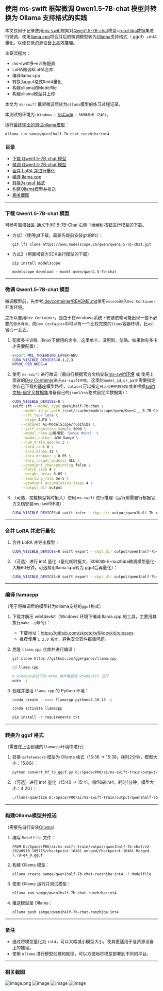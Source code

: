 ## 使用 ms-swift 框架微调 Qwen1.5-7B-chat 模型并转换为 Ollama 支持格式的实践

本文仅用于记录使用[ms-swift](https://github.com/modelscope/ms-swift)框架对[Qwen1.5-7B-chat](https://www.modelscope.cn/models/qwen/qwen1.5-7b-chat)模型+[ruozhiba](https://www.modelscope.cn/datasets/AI-ModelScope/ruozhiba/dataPeview)数据集进行微调，使用[llama.cpp](https://github.com/ggerganov/llama.cpp)将合并后的微调模型转为[Ollama](https://ollama.com/)支持格式（.gguf）+int4量化，以便在低资源设备上高效推理。

主要流程为：
- ms-swift多卡训练配置
- LoRA微调&LoRA合并
- 编译llama.cpp
- 转换为gguf格式&int4量化
- 构建ollama的Modelfile
- 构建ollama模型并上传

本文为 `ms-swift` 框架微调后转为`ollama`模型的练习过程记录。

本测试的环境为: `Windows` + [VsCode](https://code.visualstudio.com/) + `3090单卡（24G）`。

运行[最终输出的测试ollama模型](https://ollama.com/samge/qwen1half-7b-chat-ruozhiba)：
```shell
ollama run samge/qwen1half-7b-chat-ruozhiba:int4
```


### 目录
- [下载 Qwen1.5-7B-chat 模型](#下载-qwen15-7b-chat-模型)
- [微调 Qwen1.5-7B-chat 模型](#微调-qwen15-7b-chat-模型)
- [合并 LoRA 并进行量化](#合并-lora-并进行量化)
- [编译 llama.cpp](#编译-llamacpp)
- [转换为 gguf 格式](#转换为-gguf-格式)
- [构建Ollama模型并推送](#构建ollama模型并推送)
- [相关截图](#相关截图)

---

### 下载 Qwen1.5-7B-chat 模型
可参考[魔塔社区-通义千问1.5-7B-Chat](https://www.modelscope.cn/models/qwen/qwen1.5-7b-chat/files) 右侧 `下载模型` 按钮进行模型的下载。

- 方式1（使用git下载，需要先提前安装git的lfs）：
    ```shell
    git lfs clone https://www.modelscope.cn/qwen/qwen1.5-7b-chat.git
    ```

- 方式2（用魔塔官方SDK进行模型的下载）
    ```shell
    pip install modelscope

    modelscope download --model qwen/qwen1.5-7b-chat
    ```

---

### 微调 Qwen1.5-7B-chat 模型

微调模型前，先参考[.devcontainer/README.md](.devcontainer/README.md)使用`vscode`进入`Dev Container`开发环境。

之所以要用`Dev Container`，是由于在windows系统下安装依赖可能出现一些不必要的`意外麻烦`，而`Dev Container`中可以有一个比较完整的`linux`容器环境，比`wsl`省心一丢丢。

1. 配置多卡训练（linux下使用的命令，这里单卡，没用到，忽略。如果你有多卡才需要配置）：
    ```bash
    export MKL_THREADING_LAYER=GNU
    CUDA_VISIBLE_DEVICES=0,1,2,3 
    NPROC_PER_NODE=4
    ```
    
2. 使用 `ms-swift` 进行微调（需自行根据官方文档安装[ms-swift环境](https://github.com/modelscope/ms-swift/blob/main/README_CN.md) 或 使用上面说的[Dev Container](.devcontainer/README.md)进入`ms-swift环境`，这里的`model_id_or_path`需要指定你自己下载的基座模型路径，`dataset`可以指定`线上公开的数据集`或者根据[swift文档-自定义数据集](https://swift.readthedocs.io/zh-cn/latest/Instruction/%E8%87%AA%E5%AE%9A%E4%B9%89%E4%B8%8E%E6%8B%93%E5%B1%95.html#%E8%87%AA%E5%AE%9A%E4%B9%89%E6%95%B0%E6%8D%AE%E9%9B%86)准备自己的`jsonl`/`csv`格式自定义数据集）：
    ```bash 
    CUDA_VISIBLE_DEVICES=0 \
    swift sft --model_type qwen1half-7b-chat \
        --model_id_or_path /root/.cache/modelscope/qwen/Qwen1___5-7B-Chat \
        --sft_type lora \
        --dtype AUTO \
        --dataset AI-ModelScope/ruozhiba \
        --self_cognition_sample 3000 \
        --model_name 山姆模型 'Samge Model' \
        --model_author 山姆 Samge \
        --num_train_epochs 3 \
        --lora_rank 8 \
        --lora_alpha 32 \
        --lora_dropout_p 0.05 \
        --lora_target_modules ALL \
        --gradient_checkpointing false \
        --batch_size 4 \
        --weight_decay 0.05 \
        --learning_rate 5e-5 \
        --gradient_accumulation_steps 4 \
        --output_dir output
    ```

3. （可选，加载模型耗时挺大）使用 `ms-swift` 进行推理（运行前需自行根据官方文档安装ms-swift环境）：
    ```bash
    CUDA_VISIBLE_DEVICES=0 swift infer --ckpt_dir output/qwen1half-7b-chat/v2-20240910-185715/checkpoint-16461
    ```

---

### 合并 LoRA 并进行量化

1. 合并 LoRA 并导出模型：
    ```bash
    CUDA_VISIBLE_DEVICES=0 swift export --ckpt_dir output/qwen1half-7b-chat/v2-20240910-185715/checkpoint-16461 --merge_lora true
    ```

2. （可选）进行 int4 量化（量化耗时挺大，3090单卡-rouzhiba微调模型量化-大概60分钟。可选择用llama.cpp转为.gguf后再量化）：
    ```bash
    CUDA_VISIBLE_DEVICES=0 swift export --ckpt_dir output/qwen1half-7b-chat/v2-20240910-185715/checkpoint-16461 --quant_bits 4 --quant_method awq --merge_lora true
    ```

---

### 编译 llamacpp
（用于将微调后的模型转为ollama支持的`gguf`格式）

1. 下载并解压 w64devkit（Windows 环境下编译 llama.cpp 的工具，主要用其执行`make -j`命令）：
    - 下载地址：https://github.com/skeeto/w64devkit/releases
    - 推荐使用 `1.2.0 版本`，避免安全软件报毒问题。

2. 克隆 `llama.cpp` 仓库并进行编译：
    ```bash
    git clone https://github.com/ggerganov/llama.cpp

    cd llama.cpp

    # windows系统下的 make 操作需要用 w64devkit 进行
    make -j
    ```

3. 创建并激活 `llama.cpp` 的 Python 环境：
    ```bash
    conda create --name llamacpp python=3.10.13 -y

    conda activate llamacpp

    pip install -r requirements.txt
    ```
---

### 转换为 gguf 格式
（需要在上面创建的`llamacpp`环境中进行）

1. 转换 `safetensors` 模型为 Ollama 格式（15:36 -> 15:38，耗时2分钟，模型大小：15.8G）：
    ```bash
    python convert_hf_to_gguf.py D:/Space/PRO/ai/ms-swift-train/output/qwen1half-7b-chat/v2-20240910-185715/checkpoint-16461-merged --outtype f16
    ```

2. （可选）进行 int4 量化（15:40 -> 15:41，将f16转int4，耗时1分钟，模型大小：4.2G）：
    ```bash
    ./llama-quantize D:/Space/PRO/ai/ms-swift-train/output/qwen1half-7b-chat/v2-20240910-185715/checkpoint-16461-merged/Checkpoint-16461-Merged-7.7B-F16.gguf D:/Space/PRO/ai/ms-swift-train/output/qwen1half-7b-chat/v2-20240910-185715/checkpoint-16461-merged/Checkpoint-16461-Merged-7.7B-q4_0.gguf q4_0
    ```

---

### 构建Ollama模型并推送
（需要先自行安装[Ollama](https://ollama.com/)）

1. 编写 `Modelfile` 文件：
    ```text
    FROM D:/Space/PRO/ai/ms-swift-train/output/qwen1half-7b-chat/v2-20240910-185715/checkpoint-16461-merged/Checkpoint-16461-Merged-7.7B-q4_0.gguf
    ```

2. 构建 Ollama 模型：
    ```bash
    ollama create samge/qwen1half-7b-chat-ruozhiba:int4 -f Modelfile
    ```

3. 使用 Ollama 运行并测试模型：
    ```bash
    ollama run samge/qwen1half-7b-chat-ruozhiba:int4
    ```

4. 推送模型至 Ollama：
    ```bash
    ollama push samge/qwen1half-7b-chat-ruozhiba:int4
    ```

---

### 备注
- 通过将模型量化为 `int4`，可以大幅减小模型大小，使其更适用于低资源设备上的推理。
- 使用 `ollama` 进行模型创建和推理，可以方便地将模型部署到不同的平台。

---

### 相关截图
![image.png](https://ollama.com/assets/samge/qwen1half-7b-chat-ruozhiba/03031f9d-2e9b-429e-952c-db13a8dd067b)
![image](https://github.com/user-attachments/assets/1a377816-87a0-49d9-9b25-8c18cb4e3ff5)
![image](https://github.com/user-attachments/assets/da4f3425-340f-446f-a866-bde97021200b)
![image](https://github.com/user-attachments/assets/bfbed5be-c1e1-4efb-88a7-369316cdb4cc)

